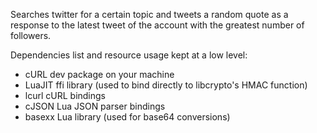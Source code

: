 Searches twitter for a certain topic and tweets a random quote as a response to the latest tweet of the account with the greatest number of followers.

Dependencies list and resource usage kept at a low level:
- cURL dev package on your machine
- LuaJIT ffi library (used to bind directly to libcrypto's HMAC function)
- lcurl cURL bindings
- cJSON Lua JSON parser bindings
- basexx Lua library (used for base64 conversions)
